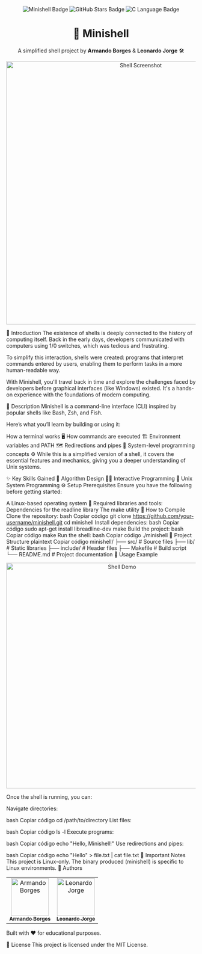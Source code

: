 <p align="center"> <img src="https://img.shields.io/badge/Minishell-Linux%20Only-blue?style=for-the-badge" alt="Minishell Badge"> <img src="https://img.shields.io/github/stars/your-username/minishell?style=for-the-badge" alt="GitHub Stars Badge"> <img src="https://img.shields.io/badge/Made%20With-C%20Language-green?style=for-the-badge" alt="C Language Badge"> </p> <h1 align="center">🐚 Minishell</h1> <p align="center">A simplified shell project by <b>Armando Borges</b> & <b>Leonardo Jorge</b> 🛠️</p> <p align="center"> <img src="https://user-images.githubusercontent.com/placeholder/shell-terminal.png" alt="Shell Screenshot" width="700"> </p>
🌟 Introduction
The existence of shells is deeply connected to the history of computing itself. Back in the early days, developers communicated with computers using 1/0 switches, which was tedious and frustrating.

To simplify this interaction, shells were created: programs that interpret commands entered by users, enabling them to perform tasks in a more human-readable way.

With Minishell, you'll travel back in time and explore the challenges faced by developers before graphical interfaces (like Windows) existed. It's a hands-on experience with the foundations of modern computing.

🧰 Description
Minishell is a command-line interface (CLI) inspired by popular shells like Bash, Zsh, and Fish.

Here’s what you’ll learn by building or using it:

How a terminal works 🖥️
How commands are executed 🏗️
Environment variables and PATH 🗺️
Redirections and pipes 🔄
System-level programming concepts ⚙️
While this is a simplified version of a shell, it covers the essential features and mechanics, giving you a deeper understanding of Unix systems.

✨ Key Skills Gained
🔢 Algorithm Design
🧑‍💻 Interactive Programming
🐧 Unix System Programming
⚙️ Setup
Prerequisites
Ensure you have the following before getting started:

A Linux-based operating system 🐧
Required libraries and tools:
Dependencies for the readline library
The make utility
🚀 How to Compile
Clone the repository:
bash
Copiar código
git clone https://github.com/your-username/minishell.git
cd minishell
Install dependencies:
bash
Copiar código
sudo apt-get install libreadline-dev make
Build the project:
bash
Copiar código
make
Run the shell:
bash
Copiar código
./minishell
📂 Project Structure
plaintext
Copiar código
minishell/
├── src/             # Source files
├── lib/             # Static libraries
├── include/         # Header files
├── Makefile         # Build script
└── README.md        # Project documentation
🐧 Usage Example
<p align="center"> <img src="https://user-images.githubusercontent.com/placeholder/demo.gif" alt="Shell Demo" width="600"> </p>
Once the shell is running, you can:

Navigate directories:

bash
Copiar código
cd /path/to/directory
List files:

bash
Copiar código
ls -l
Execute programs:

bash
Copiar código
echo "Hello, Minishell!"
Use redirections and pipes:

bash
Copiar código
echo "Hello" > file.txt | cat file.txt
🚧 Important Notes
This project is Linux-only.
The binary produced (minishell) is specific to Linux environments.
👥 Authors
<table> <tr> <td align="center"><a href="https://github.com/armando-borges"><img src="https://avatars.githubusercontent.com/u/placeholder?v=4" width="100px;" alt="Armando Borges"/><br /><sub><b>Armando Borges</b></sub></a></td> <td align="center"><a href="https://github.com/leonardo-jorge"><img src="https://avatars.githubusercontent.com/u/placeholder?v=4" width="100px;" alt="Leonardo Jorge"/><br /><sub><b>Leonardo Jorge</b></sub></a></td> </tr> </table>
Built with ❤️ for educational purposes.

📜 License
This project is licensed under the MIT License.